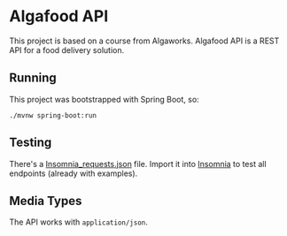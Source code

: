 # Algafood API

This project is based on a course from Algaworks. Algafood API is a REST API for a food delivery solution.

## Running

This project was bootstrapped with Spring Boot, so:

```
./mvnw spring-boot:run
``` 

## Testing

There's a [Insomnia_requests.json](Insomnia_requests.json) file. Import it into [Insomnia](https://insomnia.rest/download/) to test all endpoints (already with examples).

## Media Types

The API works with `application/json`.
